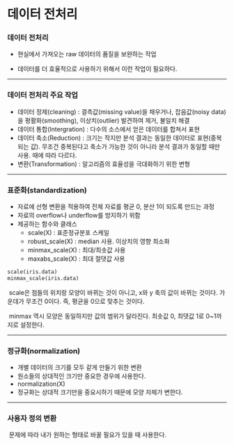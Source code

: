 # 데이터 전처리



### 데이터 전처리

- 현실에서 가져오는 raw 데이터의 품질을 보완하는 작업

- 데이터를 더 효율적으로 사용하기 위해서 이런 작업이 필요하다.



---



### 데이터 전처리 주요 작업

- 데이터 정제(cleaning) : 결측값(missing value)을 채우거나, 잡음값(noisy data)을 평활화(smoothing), 이상치(outlier) 발견하여 제거, 불일치 해결
- 데이터 통합(Intergration) : 다수의 소스에서 얻은 데이터를 합쳐서 표현
- 데이터 축소(Reduction) : 크기는 작지만 분석 결과는 동일한 데이터로 표현(중복되는 값). 무조건 중복된다고 축소가 가능한 것이 아니라 분석 결과가 동일할 때만 사용. 때에 따라 다르다.
- 변환(Transformation) : 알고리즘의 효율성을 극대화하기 위한 변형



---



### 표준화(standardization)

- 자료에 선형 변환을 적용하여 전체 자료를 평균 0, 분산 1이 되도록 만드는 과정
- 자료의 overflow나 underflow를 방지하기 위함
- 제공하는 함수와 클래스
  - scale(X) : 표준정규분포 스케일
  - robust_scale(X) : median 사용. 이상치의 영향 최소화
  - minmax_scale(X) : 최대/최솟값 사용
  - maxabs_scale(X) : 최대 절댓값 사용



```python
scale(iris.data)
minmax_scale(iris.data)
```

​	scale은 점들의 위치랑 모양이 바뀌는 것이 아니고, x와 y 축의 값이 바뀌는 것이다. 가운데가 무조건 0이다. 즉, 평균을 0으로 맞추는 것이다.

​	minmax 역시 모양은 동일하지만 값의 범위가 달라진다. 최솟값 0, 최댓값 1로 0~1까지로 설정한다.



---



### 정규화(normalization)

- 개별 데이터의 크기를 모두 같게 만들기 위한 변환
- 원소들의 상대적인 크기만 중요한 경우에 사용한다.
- normalization(X)
- 정규화는 상대적 크기만을 중요시하기 때문에 모양 자체가 변한다.



---



### 사용자 정의 변환

​	문제에 따라 내가 원하는 형태로 바꿀 필요가 있을 때 사용한다.